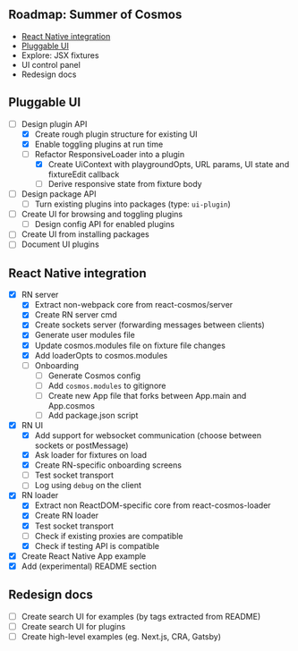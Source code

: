 ## Roadmap: Summer of Cosmos

- [React Native integration](#react-native-integration)
- [Pluggable UI](#pluggable-ui)
- Explore: JSX fixtures
- UI control panel
- Redesign docs

## Pluggable UI

- [ ] Design plugin API
  - [x] Create rough plugin structure for existing UI
  - [x] Enable toggling plugins at run time
  - [ ] Refactor ResponsiveLoader into a plugin
    - [x] Create UiContext with playgroundOpts, URL params, UI state and fixtureEdit callback
    - [ ] Derive responsive state from fixture body
- [ ] Design package API
  - [ ] Turn existing plugins into packages (type: `ui-plugin`)
- [ ] Create UI for browsing and toggling plugins
  - [ ] Design config API for enabled plugins
- [ ] Create UI from installing packages
- [ ] Document UI plugins

## React Native integration

- [x] RN server
  - [x] Extract non-webpack core from react-cosmos/server
  - [x] Create RN server cmd
  - [x] Create sockets server (forwarding messages between clients)
  - [x] Generate user modules file
  - [x] Update cosmos.modules file on fixture file changes
  - [x] Add loaderOpts to cosmos.modules
  - [ ] Onboarding
    - [ ] Generate Cosmos config
    - [ ] Add `cosmos.modules` to gitignore
    - [ ] Create new App file that forks between App.main and App.cosmos
    - [ ] Add package.json script
- [x] RN UI
  - [x] Add support for websocket communication (choose between sockets or postMessage)
  - [x] Ask loader for fixtures on load
  - [x] Create RN-specific onboarding screens
  - [ ] Test socket transport
  - [ ] Log using `debug` on the client
- [x] RN loader
  - [x] Extract non ReactDOM-specific core from react-cosmos-loader
  - [x] Create RN loader
  - [x] Test socket transport
  - [ ] Check if existing proxies are compatible
  - [x] Check if testing API is compatible
- [x] Create React Native App example
- [x] Add (experimental) README section

## Redesign docs

- [ ] Create search UI for examples (by tags extracted from README)
- [ ] Create search UI for plugins
- [ ] Create high-level examples (eg. Next.js, CRA, Gatsby)
